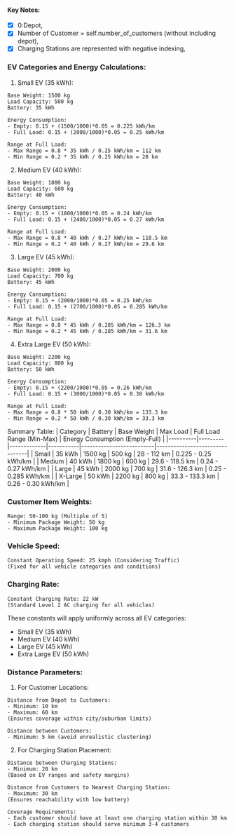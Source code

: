 #### Key Notes:
- [x] 0:Depot,
- [x] Number of Customer = self.number_of_customers (without including depot),
- [x] Charging Stations are represented with negative indexing,

### EV Categories and Energy Calculations:

1. Small EV (35 kWh):
```
Base Weight: 1500 kg
Load Capacity: 500 kg
Battery: 35 kWh

Energy Consumption:
- Empty: 0.15 + (1500/1000)*0.05 = 0.225 kWh/km
- Full Load: 0.15 + (2000/1000)*0.05 = 0.25 kWh/km

Range at Full Load:
- Max Range = 0.8 * 35 kWh / 0.25 kWh/km = 112 km
- Min Range = 0.2 * 35 kWh / 0.25 kWh/km = 28 km
```

2. Medium EV (40 kWh):
```
Base Weight: 1800 kg
Load Capacity: 600 kg
Battery: 40 kWh

Energy Consumption:
- Empty: 0.15 + (1800/1000)*0.05 = 0.24 kWh/km
- Full Load: 0.15 + (2400/1000)*0.05 = 0.27 kWh/km

Range at Full Load:
- Max Range = 0.8 * 40 kWh / 0.27 kWh/km = 118.5 km
- Min Range = 0.2 * 40 kWh / 0.27 kWh/km = 29.6 km
```

3. Large EV (45 kWh):
```
Base Weight: 2000 kg
Load Capacity: 700 kg
Battery: 45 kWh

Energy Consumption:
- Empty: 0.15 + (2000/1000)*0.05 = 0.25 kWh/km
- Full Load: 0.15 + (2700/1000)*0.05 = 0.285 kWh/km

Range at Full Load:
- Max Range = 0.8 * 45 kWh / 0.285 kWh/km = 126.3 km
- Min Range = 0.2 * 45 kWh / 0.285 kWh/km = 31.6 km
```

4. Extra Large EV (50 kWh):
```
Base Weight: 2200 kg
Load Capacity: 800 kg
Battery: 50 kWh

Energy Consumption:
- Empty: 0.15 + (2200/1000)*0.05 = 0.26 kWh/km
- Full Load: 0.15 + (3000/1000)*0.05 = 0.30 kWh/km

Range at Full Load:
- Max Range = 0.8 * 50 kWh / 0.30 kWh/km = 133.3 km
- Min Range = 0.2 * 50 kWh / 0.30 kWh/km = 33.3 km
```

Summary Table:
| Category | Battery | Base Weight | Max Load | Full Load Range (Min-Max) | Energy Consumption (Empty-Full) |
|----------|---------|-------------|-----------|--------------------------|--------------------------------|
| Small    | 35 kWh  | 1500 kg    | 500 kg   | 28 - 112 km             | 0.225 - 0.25 kWh/km           |
| Medium   | 40 kWh  | 1800 kg    | 600 kg   | 29.6 - 118.5 km         | 0.24 - 0.27 kWh/km            |
| Large    | 45 kWh  | 2000 kg    | 700 kg   | 31.6 - 126.3 km         | 0.25 - 0.285 kWh/km           |
| X-Large  | 50 kWh  | 2200 kg    | 800 kg   | 33.3 - 133.3 km         | 0.26 - 0.30 kWh/km            |



###  Customer Item Weights:
```
Range: 50-100 kg (Multiple of 5)
- Minimum Package Weight: 50 kg
- Maximum Package Weight: 100 kg
```

### Vehicle Speed:
```
Constant Operating Speed: 25 kmph (Considering Traffic)
(Fixed for all vehicle categories and conditions)
```

### Charging Rate:
```
Constant Charging Rate: 22 kW 
(Standard Level 2 AC charging for all vehicles)
```

These constants will apply uniformly across all EV categories:
- Small EV (35 kWh)
- Medium EV (40 kWh)
- Large EV (45 kWh)
- Extra Large EV (50 kWh)




### Distance Parameters:

1. For Customer Locations:
```
Distance from Depot to Customers:
- Minimum: 10 km
- Maximum: 60 km
(Ensures coverage within city/suburban limits)

Distance between Customers:
- Minimum: 5 km (avoid unrealistic clustering)
```

2. For Charging Station Placement:
```
Distance between Charging Stations:
- Minimum: 20 km
(Based on EV ranges and safety margins)

Distance from Customers to Nearest Charging Station:
- Maximum: 30 km
(Ensures reachability with low battery)

Coverage Requirements:
- Each customer should have at least one charging station within 30 km
- Each charging station should serve minimum 3-4 customers
```
